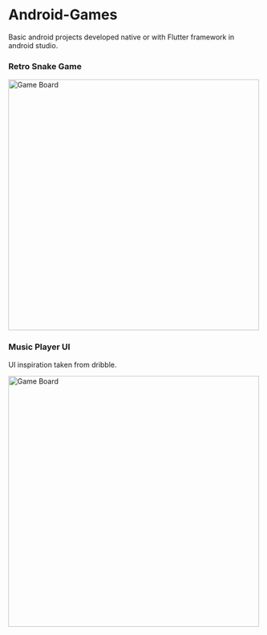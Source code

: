 # Android-Games
Basic android projects developed native or with Flutter framework in android studio.

### Retro Snake Game

<img src="https://github.com/therrshan/Android-Games/blob/master/Screenshots/Snake.jpg" alt="Game Board" height="500"/>

### Music Player UI

UI inspiration taken from dribble.

<img src="https://github.com/therrshan/Android-Games/blob/master/Screenshots/music_player.jpg" alt="Game Board" height="500"/>
